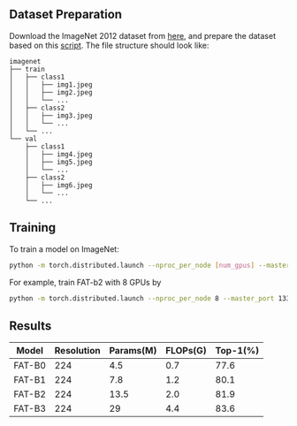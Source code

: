 ## Dataset Preparation

Download the ImageNet 2012 dataset from [here](http://image-net.org/), and prepare the dataset based on this [script](https://gist.github.com/BIGBALLON/8a71d225eff18d88e469e6ea9b39cef4). The file structure should look like:

```
imagenet
├── train
│   ├── class1
│   │   ├── img1.jpeg
│   │   ├── img2.jpeg
│   │   └── ...
│   ├── class2
│   │   ├── img3.jpeg
│   │   └── ...
│   └── ...
└── val
    ├── class1
    │   ├── img4.jpeg
    │   ├── img5.jpeg
    │   └── ...
    ├── class2
    │   ├── img6.jpeg
    │   └── ...
    └── ...
```



## Training


To train a model on ImageNet:

```bash
python -m torch.distributed.launch --nproc_per_node [num_gpus] --master_port 13335  main.py --cfg [path/to/config]
```

For example, train FAT-b2 with 8 GPUs by

```bash
python -m torch.distributed.launch --nproc_per_node 8 --master_port 13335  main.py --cfg configs/FAT_b2.yaml
```

## Results

|Model | Resolution | Params(M) |FLOPs(G) | Top-1(%)|
|------|-----------|-----------|---------|--------|
|FAT-B0|224        | 4.5       |0.7      | 77.6   |
|FAT-B1|224        | 7.8       |1.2      | 80.1   |
|FAT-B2|224        | 13.5      |2.0      |81.9    |
|FAT-B3|224        | 29        |4.4      |83.6    |



